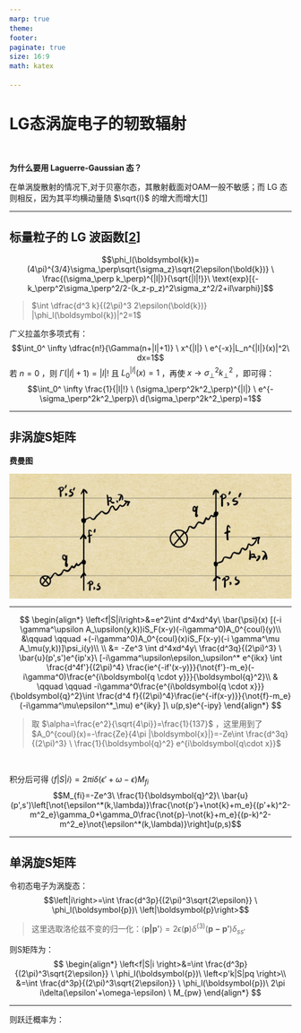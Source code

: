 ```yaml
---
marp: true
theme: 
footer:
paginate: true
size: 16:9
math: katex

---
```

<style>
img[alt~="center"] {
  display: block;
  margin: 0 auto;
}
</style>
<!-- 使图像可以居中 -->

<!-- _footer: ref [[1]]: KARLOVETS D V, SERBO V G, 2020. Effects of the transverse coherence length in relativistic collisions[J/OL]. Physical Review D, 101(7): 076009.-->

# LG态涡旋电子的轫致辐射

<br>

**为什么要用 Laguerre-Gaussian 态？**
<br>

在单涡旋散射的情况下,对于贝塞尔态，其散射截面对OAM一般不敏感；而 LG 态则相反，因为其平均横动量随 $\sqrt{l}$ 的增大而增大[[1]]

[1]:ref/Karlovets%20和%20Serbo%20-%202020%20-%20Effects%20of%20the%20transverse%20coherence%20length%20in%20rela.pdf

---
## 标量粒子的 LG 波函数[[2]]
<!-- _footer: ref [[2]]: KARLOVETS D, 2018. Relativistic vortex electrons: Paraxial versus nonparaxial regimes[J/OL]. Physical Review A, 98(1): 012137. -->

$$\phi_l(\boldsymbol{k})=(4\pi)^{3/4}\sigma_\perp\sqrt{\sigma_z}\sqrt{2\epsilon(\bold{k})} \ \frac{(\sigma_\perp k_\perp)^{|l|}}{\sqrt{|l|!}}\  \text{exp}[{-k_\perp^2\sigma_\perp^2/2-(k_z-p_z)^2\sigma_z^2/2+il\varphi}]$$
> $\int \dfrac{d^3 k}{(2\pi)^3 2\epsilon(\bold{k})} |\phi_l(\boldsymbol{k})|^2=1$

广义拉盖尔多项式有：
  $$\int_0^ \infty  \dfrac{n!}{\Gamma(n+|l|+1)} \ x^{|l|} \ e^{-x}|L_n^{|l|}(x)|^2\ dx=1$$
若 $n=0$ ，则 $\Gamma(|l|+1)=|l|!$ 且 $L_{0}^{|l|}(x)=1$ ，再使 $x\rightarrow \sigma_\perp^2k^2_\perp$ ，即可得：
$$\int_0^ \infty  \frac{1}{|l|!} \ (\sigma_\perp^2k^2_\perp)^{|l|} \ e^{-\sigma_\perp^2k^2_\perp}\ d(\sigma_\perp^2k^2_\perp)=1$$
<!-- 横向是n=0的拉盖尔态 -->
<!-- 而z方向则是一个高斯波包 -->
[2]:ref/Karlovets%20-%202018%20-%20Relativistic%20vortex%20electrons%20Paraxial%20versus%20non.pdf

---
## 非涡旋S矩阵
**费曼图**


![w:800 center](D0D36BD1A0C4382F30A1C7BE514F820E.png)

---
<!-- $S=\bold{1}+iT \rightarrow \left<f|S|i\right>=\left<f|\bold{1}|i\right>+\left<f|iT|i\right>=\left<f|iT|i\right>$ -->
$$
\begin{align*}
  \left<f|S|i\right>&=e^2\int d^4xd^4y\  \bar{\psi}(x) [(-i \gamma^\upsilon A_\upsilon(y,k))iS_F(x-y)(-i\gamma^0)A_0^{coul}(y)\\
  &\qquad \qquad  +(-i\gamma^0)A_0^{coul}(x)iS_F(x-y)(-i \gamma^\mu A_\mu(y,k))]\psi_i(y)\\ \\
  &= -Ze^3 \int d^4xd^4y\ \frac{d^3q}{(2\pi)^3} \ \bar{u}(p',s')e^{ip'x}\ [-i\gamma^\upsilon\epsilon_\upsilon^* e^{ikx} \int \frac{d^4f'}{(2\pi)^4} \frac{ie^{-if'(x-y)}}{\not{f'}-m_e}(-i\gamma^0)\frac{e^{i\boldsymbol{q \cdot y}}}{\boldsymbol{q}^2}\\
  & \qquad \qquad -i\gamma^0\frac{e^{i\boldsymbol{q \cdot x}}}{\boldsymbol{q}^2}\int \frac{d^4 f}{(2\pi)^4}\frac{ie^{-if(x-y)}}{\not{f}-m_e}(-i\gamma^\mu\epsilon^*_\mu) e^{iky} ]\ u(p,s)e^{-ipy}
\end{align*}
$$

> 取 $\alpha=\frac{e^2}{\sqrt{4\pi}}=\frac{1}{137}$ ，这里用到了 $A_0^{coul}(x)=-\frac{Ze}{4\pi |\boldsymbol{x}|}=-Ze\int \frac{d^3q}{(2\pi)^3} \ \frac{1}{\boldsymbol{q}^2} e^{i\boldsymbol{q\cdot x}}$

<br>


积分后可得 $\left<f|S|i \right>=2\pi i \delta(\epsilon'+\omega-\epsilon)M_{fi}$
$$M_{fi}=-Ze^3\ \frac{1}{\boldsymbol{q}^2}\ \bar{u}(p',s')\left[\not{\epsilon^*(k,\lambda)}\frac{\not{p'}+\not{k}+m_e}{(p'+k)^2-m^2_e}\gamma_0+\gamma_0\frac{\not{p}-\not{k}+m_e}{(p-k)^2-m^2_e}\not{\epsilon^*(k,\lambda)}\right]u(p,s)$$

---
## 单涡旋S矩阵
令初态电子为涡旋态：
$$\left|i\right>=\int \frac{d^3p}{(2\pi)^3\sqrt{2\epsilon}} \ \phi_l(\boldsymbol{p})\ \left|\boldsymbol{p}\right>$$
> 这里选取洛伦兹不变的归一化：$\left<\boldsymbol{p|p'}\right>=2\epsilon(\boldsymbol{p})\delta^{(3)}(\boldsymbol{p-p'})\delta_{ss'}$

则S矩阵为：
$$
\begin{align*}
  \left<f|S|i \right>&=\int \frac{d^3p}{(2\pi)^3\sqrt{2\epsilon}} \ \phi_l(\boldsymbol{p})\ \left<p'k|S|pq \right>\\
  &=\int  \frac{d^3p}{(2\pi)^3\sqrt{2\epsilon}} \ \phi_l(\boldsymbol{p})\ 2\pi i\delta(\epsilon'+\omega-\epsilon) \ M_{pw}
\end{align*}
$$

---
则跃迁概率为：